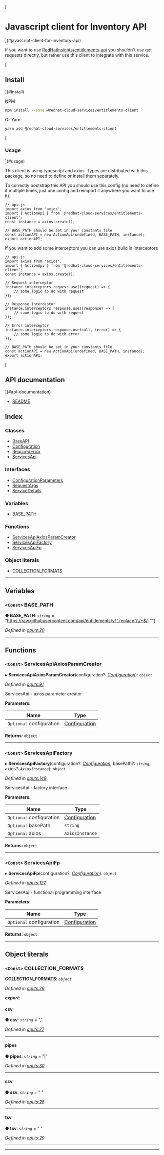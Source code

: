
[

Javascript client for Inventory API
===================================

](#javascript-client-for-inventory-api)

If you want to use [RedHatInsights/entitlements-api](https://github.com/RedHatInsights/entitlements-api) you shouldn't use get requests directly, but rather use this client to integrate with this service.

[

Install
-------

](#install)

NPM

```bash
npm install --save @redhat-cloud-services/entitlements-client
```

Or Yarn

```bash
yarn add @redhat-cloud-services/entitlements-client
```

[

### Usage

](#usage)

This client is using typescript and axios. Types are distributed with this package, so no need to define or install them separately.

To correctly bootstrap this API you should use this config (no need to define it multiple times, just one config and reimport it anywhere you want to use it).

```JS
// api.js
import axios from 'axios';
import { ActionApi } from '@redhat-cloud-services/entitlements-client';
const instance = axios.create();

// BASE_PATH should be set in your constants file
const actionAPI = new ActionApi(undefined, BASE_PATH, instance);
export actionAPI;
```

If you want to add some interceptors you can use axios build in interceptors

```JS
// api.js
import axios from 'axios';
import { ActionApi } from '@redhat-cloud-services/entitlements-client';
const instance = axios.create();

// Request interceptor
instance.interceptors.request.use((request) => {
    // some logic to do with request
});

// Response interceptor
instance.interceptors.response.use((response) => {
    // some logic to do with request
});

// Error interceptor
instance.interceptors.response.use(null, (error) => {
    // some logic to do with error
});

// BASE_PATH should be set in your constants file
const actionAPI = new ActionApi(undefined, BASE_PATH, instance);
export actionAPI;
```

[

API documentation
-----------------

](#api-documentation)

*   [README](doc/README.md)

## Index

### Classes

* [BaseAPI](classes/baseapi.md)
* [Configuration](classes/configuration.md)
* [RequiredError](classes/requirederror.md)
* [ServicesApi](classes/servicesapi.md)

### Interfaces

* [ConfigurationParameters](interfaces/configurationparameters.md)
* [RequestArgs](interfaces/requestargs.md)
* [ServiceDetails](interfaces/servicedetails.md)

### Variables

* [BASE_PATH](#base_path)

### Functions

* [ServicesApiAxiosParamCreator](#servicesapiaxiosparamcreator)
* [ServicesApiFactory](#servicesapifactory)
* [ServicesApiFp](#servicesapifp)

### Object literals

* [COLLECTION_FORMATS](#collection_formats)

---

## Variables

<a id="base_path"></a>

### `<Const>` BASE_PATH

**● BASE_PATH**: *`string`* =  "https://raw.githubusercontent.com/api/entitlements/v1".replace(/\/+$/, "")

*Defined in [api.ts:20](https://github.com/karelhala/javascript-clients/blob/master/packages/entitlements/api.ts#L20)*

___

## Functions

<a id="servicesapiaxiosparamcreator"></a>

### `<Const>` ServicesApiAxiosParamCreator

▸ **ServicesApiAxiosParamCreator**(configuration?: *[Configuration](classes/configuration.md)*): `object`

*Defined in [api.ts:91](https://github.com/karelhala/javascript-clients/blob/master/packages/entitlements/api.ts#L91)*

ServicesApi - axios parameter creator

**Parameters:**

| Name | Type |
| ------ | ------ |
| `Optional` configuration | [Configuration](classes/configuration.md) |

**Returns:** `object`

___
<a id="servicesapifactory"></a>

### `<Const>` ServicesApiFactory

▸ **ServicesApiFactory**(configuration?: *[Configuration](classes/configuration.md)*, basePath?: *`string`*, axios?: *`AxiosInstance`*): `object`

*Defined in [api.ts:149](https://github.com/karelhala/javascript-clients/blob/master/packages/entitlements/api.ts#L149)*

ServicesApi - factory interface

**Parameters:**

| Name | Type |
| ------ | ------ |
| `Optional` configuration | [Configuration](classes/configuration.md) |
| `Optional` basePath | `string` |
| `Optional` axios | `AxiosInstance` |

**Returns:** `object`

___
<a id="servicesapifp"></a>

### `<Const>` ServicesApiFp

▸ **ServicesApiFp**(configuration?: *[Configuration](classes/configuration.md)*): `object`

*Defined in [api.ts:127](https://github.com/karelhala/javascript-clients/blob/master/packages/entitlements/api.ts#L127)*

ServicesApi - functional programming interface

**Parameters:**

| Name | Type |
| ------ | ------ |
| `Optional` configuration | [Configuration](classes/configuration.md) |

**Returns:** `object`

___

## Object literals

<a id="collection_formats"></a>

### `<Const>` COLLECTION_FORMATS

**COLLECTION_FORMATS**: *`object`*

*Defined in [api.ts:26](https://github.com/karelhala/javascript-clients/blob/master/packages/entitlements/api.ts#L26)*

*__export__*: 

<a id="collection_formats.csv"></a>

####  csv

**● csv**: *`string`* = ","

*Defined in [api.ts:27](https://github.com/karelhala/javascript-clients/blob/master/packages/entitlements/api.ts#L27)*

___
<a id="collection_formats.pipes"></a>

####  pipes

**● pipes**: *`string`* = "|"

*Defined in [api.ts:30](https://github.com/karelhala/javascript-clients/blob/master/packages/entitlements/api.ts#L30)*

___
<a id="collection_formats.ssv"></a>

####  ssv

**● ssv**: *`string`* = " "

*Defined in [api.ts:28](https://github.com/karelhala/javascript-clients/blob/master/packages/entitlements/api.ts#L28)*

___
<a id="collection_formats.tsv"></a>

####  tsv

**● tsv**: *`string`* = "	"

*Defined in [api.ts:29](https://github.com/karelhala/javascript-clients/blob/master/packages/entitlements/api.ts#L29)*

___

___

